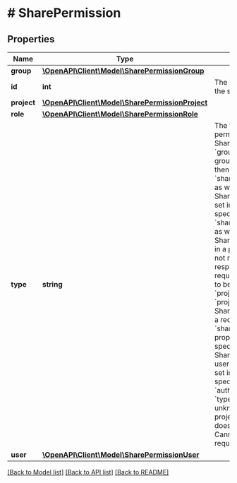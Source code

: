 # # SharePermission

## Properties

Name | Type | Description | Notes
------------ | ------------- | ------------- | -------------
**group** | [**\OpenAPI\Client\Model\SharePermissionGroup**](SharePermissionGroup.md) |  | [optional]
**id** | **int** | The unique identifier of the share permission. | [optional] [readonly]
**project** | [**\OpenAPI\Client\Model\SharePermissionProject**](SharePermissionProject.md) |  | [optional]
**role** | [**\OpenAPI\Client\Model\SharePermissionRole**](SharePermissionRole.md) |  | [optional]
**type** | **string** | The type of share permission:   *  &#x60;user&#x60; Shared with a user.  *  &#x60;group&#x60; Shared with a group. If set in a request, then specify &#x60;sharePermission.group&#x60; as well.  *  &#x60;project&#x60; Shared with a project. If set in a request, then specify &#x60;sharePermission.project&#x60; as well.  *  &#x60;projectRole&#x60; Share with a project role in a project. This value is not returned in responses. It is used in requests, where it needs to be specify with &#x60;projectId&#x60; and &#x60;projectRoleId&#x60;.  *  &#x60;global&#x60; Shared globally. If set in a request, no other &#x60;sharePermission&#x60; properties need to be specified.  *  &#x60;loggedin&#x60; Shared with all logged-in users. Note: This value is set in a request by specifying &#x60;authenticated&#x60; as the &#x60;type&#x60;.  *  &#x60;project-unknown&#x60; Shared with a project that the user does not have access to. Cannot be set in a request. |
**user** | [**\OpenAPI\Client\Model\SharePermissionUser**](SharePermissionUser.md) |  | [optional]

[[Back to Model list]](../../README.md#models) [[Back to API list]](../../README.md#endpoints) [[Back to README]](../../README.md)
